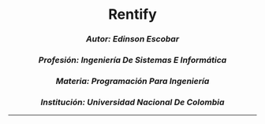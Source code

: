 <h1 align="center">Rentify</h1>

### <center>*Autor:* *Edinson Escobar*</center>
### <center>*Profesión:* *Ingeniería De Sistemas E Informática*</center>
### <center>*Materia:* *Programación Para Ingeniería*</center>
### <center>*Institución:* *Universidad Nacional De Colombia*</center>

***
